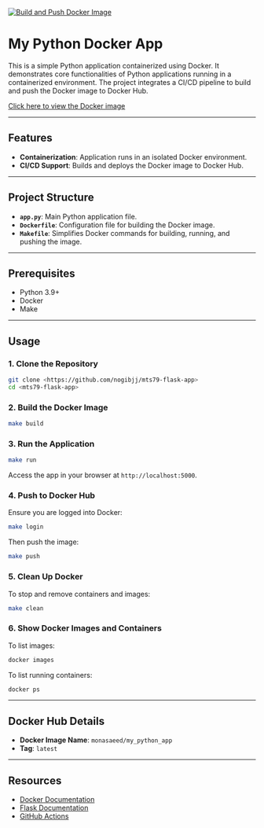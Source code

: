 [![Build and Push Docker Image](https://github.com/nogibjj/mts79-flask-app/actions/workflows/cicd.yml/badge.svg)](https://github.com/nogibjj/mts79-flask-app/actions/workflows/cicd.yml)
# **My Python Docker App**

This is a simple Python application containerized using Docker. It demonstrates core functionalities of Python applications running in a containerized environment. The project integrates a CI/CD pipeline to build and push the Docker image to Docker Hub.

[Click here to view the Docker image](https://hub.docker.com/r/monasaeed/my_python_app)  

---

## **Features**
- **Containerization**: Application runs in an isolated Docker environment.
- **CI/CD Support**: Builds and deploys the Docker image to Docker Hub.

---

## **Project Structure**
- **`app.py`**: Main Python application file.
- **`Dockerfile`**: Configuration file for building the Docker image.
- **`Makefile`**: Simplifies Docker commands for building, running, and pushing the image.

---

## **Prerequisites**
- Python 3.9+
- Docker
- Make

---

## **Usage**

### **1. Clone the Repository**
```bash
git clone <https://github.com/nogibjj/mts79-flask-app>
cd <mts79-flask-app>
```

### **2. Build the Docker Image**
```bash
make build
```

### **3. Run the Application**
```bash
make run
```
Access the app in your browser at `http://localhost:5000`.

### **4. Push to Docker Hub**
Ensure you are logged into Docker:
```bash
make login
```
Then push the image:
```bash
make push
```

### **5. Clean Up Docker**
To stop and remove containers and images:
```bash
make clean
```

### **6. Show Docker Images and Containers**
To list images:
```bash
docker images
```
To list running containers:
```bash
docker ps
```

---

## **Docker Hub Details**
- **Docker Image Name**: `monasaeed/my_python_app`
- **Tag**: `latest`

---

## **Resources**
- [Docker Documentation](https://docs.docker.com/)
- [Flask Documentation](https://flask.palletsprojects.com/)
- [GitHub Actions](https://docs.github.com/en/actions)